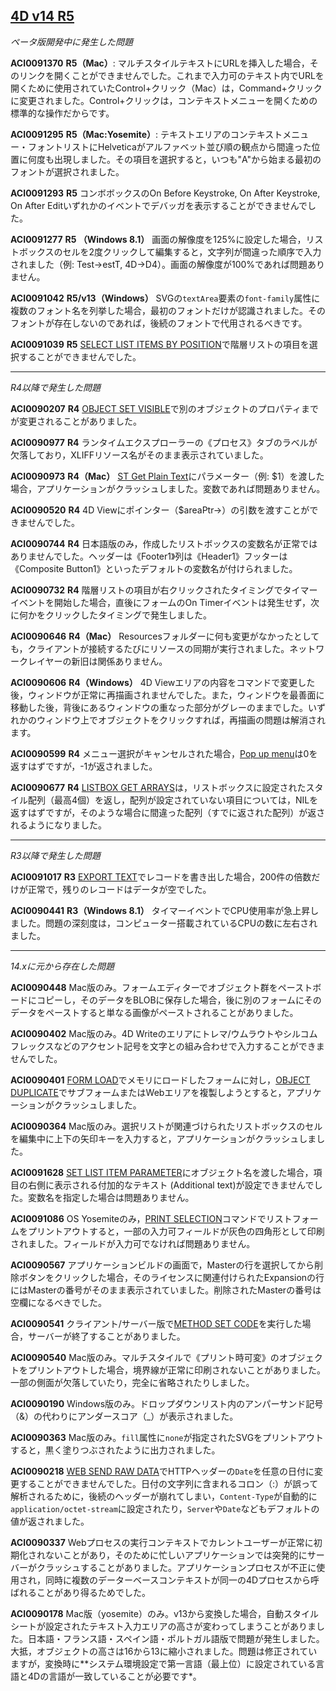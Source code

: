 [4D v14 R5](http://forums.4d.fr/List_Message/JP:0/0/2/1/1/1/14693246/0/0/1/-1/0/0/0/0/0/0)
---

*ペータ版開発中に発生した問題*

**ACI0091370** **R5（Mac）**: マルチスタイルテキストにURLを挿入した場合，そのリンクを開くことができませんでした。これまで入力可のテキスト内でURLを開くために使用されていたControl+クリック（Mac）は，Command+クリックに変更されました。Control+クリックは，コンテキストメニューを開くための標準的な操作だからです。

**ACI0091295** **R5（Mac:Yosemite）**: テキストエリアのコンテキストメニュー・フォントリストにHelveticaがアルファベット並び順の観点から間違った位置に何度も出現しました。その項目を選択すると，いつも"A"から始まる最初のフォントが選択されました。

**ACI0091293** **R5** コンボボックスのOn Before Keystroke, On After Keystroke, On After Editいずれかのイベントでデバッガを表示することができませんでした。

**ACI0091277** **R5 （Windows 8.1）** 画面の解像度を125%に設定した場合，リストボックスのセルを2度クリックして編集すると，文字列が間違った順序で入力されました（例: Test->estT, 4D->D4）。画面の解像度が100%であれば問題ありません。

**ACI0091042** **R5/v13（Windows）** SVGの```textArea```要素の```font-family```属性に複数のフォント名を列挙した場合，最初のフォントだけが認識されました。そのフォントが存在しないのであれば，後続のフォントで代用されるべきです。

**ACI0091039** **R5** [SELECT LIST ITEMS BY POSITION](http://doc.4d.com/4Dv14/4D/14.3/SELECT-LIST-ITEMS-BY-POSITION.301-1696757.ja.html)で階層リストの項目を選択することができませんでした。

---

*R4以降で発生した問題*

**ACI0090207** **R4** [OBJECT SET VISIBLE](http://doc.4d.com/4Dv14/4D/14.3/OBJECT-SET-VISIBLE.301-1696986.ja.html)で別のオブジェクトのプロパティまでが変更されることがありました。

**ACI0090977** **R4** ランタイムエクスプローラーの《プロセス》タブのラベルが欠落しており，XLIFFリソース名がそのまま表示されていました。

**ACI0090973** **R4（Mac）** [ST Get Plain Text](http://doc.4d.com/4Dv14/4D/14.3/ST-Get-plain-text.301-1696524.ja.html)にパラメーター（例: $1）を渡した場合，アプリケーションがクラッシュしました。変数であれば問題ありません。

**ACI0090520** **R4** 4D Viewにポインター（$areaPtr->）の引数を渡すことができませんでした。

**ACI0090744** **R4** 日本語版のみ，作成したリストボックスの変数名が正常ではありませんでした。ヘッダーは《Footer1》列は《Header1》フッターは《Composite Button1》といったデフォルトの変数名が付けられました。

**ACI0090732** **R4** 階層リストの項目が右クリックされたタイミングでタイマーイベントを開始した場合，直後にフォームのOn Timerイベントは発生せず，次に何かをクリックしたタイミングで発生しました。

**ACI0090646** **R4（Mac）** Resourcesフォルダーに何も変更がなかったとしても，クライアントが接続するたびにリソースの同期が実行されました。ネットワークレイヤーの新旧は関係ありません。

**ACI0090606** **R4（Windows）** 4D Viewエリアの内容をコマンドで変更した後，ウィンドウが正常に再描画されませんでした。また，ウィンドウを最善面に移動した後，背後にあるウィンドウの重なった部分がグレーのままでした。いずれかのウィンドウ上でオブジェクトをクリックすれば，再描画の問題は解消されます。

**ACI0090599** **R4** メニュー選択がキャンセルされた場合，[Pop up menu](http://doc.4d.com/4Dv14/4D/14.3/Pop-up-menu.301-1697629.ja.html)は0を返すはずですが，-1が返されました。

**ACI0090677** **R4** [LISTBOX GET ARRAYS](http://doc.4d.com/4Dv14/4D/14.3/LISTBOX-GET-ARRAYS.301-1696835.ja.html)は，リストボックスに設定されたスタイル配列（最高4個）を返し，配列が設定されていない項目については，NILを返すはずですが，そのような場合に間違った配列（すでに返された配列）が返されるようになりました。

---

*R3以降で発生した問題*

**ACI0091017** **R3** [EXPORT TEXT](http://doc.4d.com/4Dv14/4D/14.3/EXPORT-TEXT.301-1696767.ja.html)でレコードを書き出した場合，200件の倍数だけが正常で，残りのレコードはデータが空でした。

**ACI0090441** **R3（Windows 8.1）** タイマーイベントでCPU使用率が急上昇しました。問題の深刻度は，コンピューター搭載されているCPUの数に左右されました。

---

*14.xに元から存在した問題*

**ACI0090448** Mac版のみ。フォームエディターでオブジェクト群をペーストボードにコピーし，そのデータをBLOBに保存した場合，後に別のフォームにそのデータをペーストすると単なる画像がペーストされることがありました。

**ACI0090402** Mac版のみ。4D Writeのエリアにトレマ/ウムラウトやシルコムフレックスなどのアクセント記号を文字との組み合わせで入力することができませんでした。

**ACI0090401** [FORM LOAD](http://doc.4d.com/4Dv14/4D/14.3/FORM-LOAD.301-1696723.ja.html)でメモリにロードしたフォームに対し，[OBJECT DUPLICATE](http://doc.4d.com/4Dv14/4D/14.3/OBJECT-DUPLICATE.301-1697007.ja.html)でサブフォームまたはWebエリアを複製しようとすると，アプリケーションがクラッシュしました。

**ACI0090364** Mac版のみ。選択リストが関連づけられたリストボックスのセルを編集中に上下の矢印キーを入力すると，アプリケーションがクラッシュしました。

**ACI0091628** [SET LIST ITEM PARAMETER](http://doc.4d.com/4Dv14/4D/14.3/SET-LIST-ITEM-PARAMETER.301-1696736.ja.html)にオブジェクト名を渡した場合，項目の右側に表示される付加的なテキスト (Additional text)が設定できませんでした。変数名を指定した場合は問題ありません。

**ACI0091086** OS Yosemiteのみ，[PRINT SELECTION](http://doc.4d.com/4Dv14/4D/14.3/PRINT-SELECTION.301-1697079.ja.html)コマンドでリストフォームをプリントアウトすると，一部の入力可フィールドが灰色の四角形として印刷されました。フィールドが入力可でなければ問題ありません。

**ACI0090567** アプリケーションビルドの画面で，Masterの行を選択してから削除ボタンをクリックした場合，そのライセンスに関連付けられたExpansionの行にはMasterの番号がそのまま表示されていました。削除されたMasterの番号は空欄になるべきでした。

**ACI0090541** クライアント/サーバー版で[METHOD SET CODE](http://doc.4d.com/4Dv14/4D/14.3/METHOD-SET-CODE.301-1696574.ja.html)を実行した場合，サーバーが終了することがありました。

**ACI0090540** Mac版のみ。マルチスタイルで《プリント時可変》のオブジェクトをプリントアウトした場合，境界線が正常に印刷されないことがありました。一部の側面が欠落していたり，完全に省略されたりしました。

**ACI0090190** Windows版のみ。ドロップダウンリスト内のアンパーサンド記号（&）の代わりにアンダースコア（_）が表示されました。

**ACI0090363** Mac版のみ。```fill```属性に```none```が指定されたSVGをプリントアウトすると，黒く塗りつぶされたように出力されました。

**ACI0090218** [WEB SEND RAW DATA](http://doc.4d.com/4Dv14/4D/14.3/WEB-SEND-RAW-DATA.301-1697690.ja.html)でHTTPヘッダーの```Date```を任意の日付に変更することができませんでした。日付の文字列に含まれるコロン（:）が誤って解析されるために，後続のヘッダーが崩れてしまい，```Content-Type```が自動的に```application/octet-stream```に設定されたり，```Server```や```Date```などもデフォルトの値が返されました。

**ACI0090337** Webプロセスの実行コンテキストでカレントユーザーが正常に初期化されないことがあり，そのために忙しいアプリケーションでは突発的にサーバーがクラッシュすることがありました。アプリケーションプロセスが不正に使用され，同時に複数のデーターベースコンテキストが同一の4Dプロセスから呼ばれることがあり得るためでした。

**ACI0090178** Mac版（yosemite）のみ。v13から変換した場合，自動スタイルシートが設定されたテキスト入力エリアの高さが変わってしまうことがありました。日本語・フランス語・スペイン語・ポルトガル語版で問題が発生しました。大抵，オブジェクトの高さは16から13に縮小されました。問題は修正されていますが，変換時に**システム環境設定で第一言語（最上位）に設定されている言語と4Dの言語が一致していることが必要です*。
